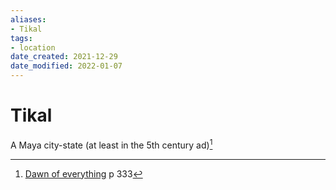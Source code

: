 ```yaml
---
aliases: 
- Tikal
tags: 
- location
date_created: 2021-12-29
date_modified: 2022-01-07
---
```


# Tikal

A Maya city-state (at least in the 5th century ad)[^1]

[^1]: [Dawn of everything](dawn_of_everything_graeber_wengrow.md) p 333
